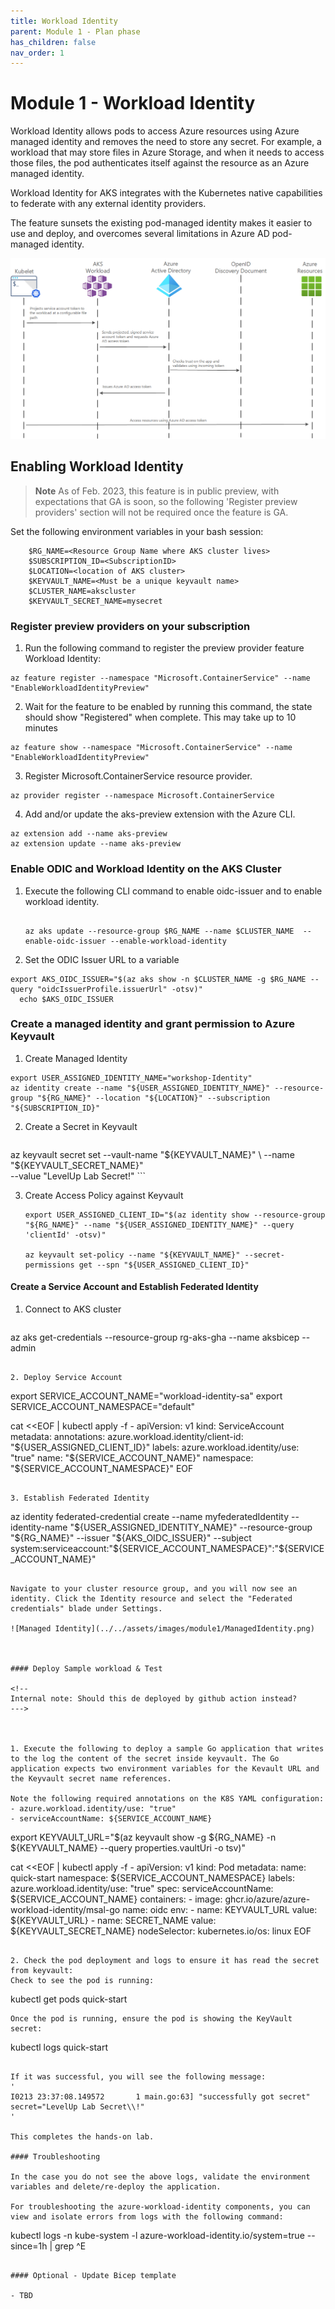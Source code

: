 ```yaml
---
title: Workload Identity
parent: Module 1 - Plan phase
has_children: false
nav_order: 1
---
```

# Module 1 - Workload Identity

Workload Identity allows pods to access Azure resources using Azure managed identity and removes the need to store any secret.  For example, a workload that may store files in Azure Storage, and when it needs to access those files, the pod authenticates itself against the resource as an Azure managed identity.

Workload Identity for AKS integrates with the Kubernetes native capabilities to federate with any external identity providers.

The feature sunsets the existing pod-managed identity makes it easier to use and deploy, and overcomes several limitations in Azure AD pod-managed identity.


![Flow](../../assets/images/module1/aks-workload-identity-model.png)

## Enabling Workload Identity

> **Note**
> As of Feb. 2023, this feature is in public preview, with expectations that GA is soon, so the following 'Register preview providers' section will not be required once the feature is GA.

Set the following environment variables in your bash session:

``` 
    $RG_NAME=<Resource Group Name where AKS cluster lives>
    $SUBSCRIPTION_ID=<SubscriptionID>
    $LOCATION=<location of AKS cluster>
    $KEYVAULT_NAME=<Must be a unique keyvault name>
    $CLUSTER_NAME=akscluster
    $KEYVAULT_SECRET_NAME=mysecret
```
    
### Register preview providers on your subscription


1. Run the following command to register the preview provider feature Workload Identity:

```
az feature register --namespace "Microsoft.ContainerService" --name "EnableWorkloadIdentityPreview"
```

2. Wait for the feature to be enabled by running this command, the state should show "Registered" when complete. This may take up to 10 minutes

```
az feature show --namespace "Microsoft.ContainerService" --name "EnableWorkloadIdentityPreview"
```

3. Register Microsoft.ContainerService resource provider.
   
```
az provider register --namespace Microsoft.ContainerService
```

4. Add and/or update the aks-preview extension with the Azure CLI.
``` 
az extension add --name aks-preview 
az extension update --name aks-preview
```

### Enable ODIC and Workload Identity on the AKS Cluster

<!-- Internal Ref note: Consider changing this to update in the Bicep template instead of running by CLI.
-->

1. Execute the following CLI command to enable oidc-issuer and to enable workload identity.

     ```dotnetcli
     
     az aks update --resource-group $RG_NAME --name $CLUSTER_NAME  --enable-oidc-issuer --enable-workload-identity

    ```

2. Set the ODIC Issuer URL to a variable
   
``` 
export AKS_OIDC_ISSUER="$(az aks show -n $CLUSTER_NAME -g $RG_NAME --query "oidcIssuerProfile.issuerUrl" -otsv)"
  echo $AKS_OIDC_ISSUER
``` 

### Create a managed identity and grant permission to Azure Keyvault

1. Create Managed Identity
   
```
export USER_ASSIGNED_IDENTITY_NAME="workshop-Identity"
az identity create --name "${USER_ASSIGNED_IDENTITY_NAME}" --resource-group "${RG_NAME}" --location "${LOCATION}" --subscription "${SUBSCRIPTION_ID}"
```

2. Create a Secret in Keyvault
    ```
az keyvault secret set --vault-name "${KEYVAULT_NAME}" \
       --name "${KEYVAULT_SECRET_NAME}" \
       --value "LevelUp Lab Secret\!"
    ```

3. Create Access Policy against Keyvault
   
    ```
    export USER_ASSIGNED_CLIENT_ID="$(az identity show --resource-group "${RG_NAME}" --name "${USER_ASSIGNED_IDENTITY_NAME}" --query 'clientId' -otsv)"
    
    az keyvault set-policy --name "${KEYVAULT_NAME}" --secret-permissions get --spn "${USER_ASSIGNED_CLIENT_ID}"
    ```


#### Create a Service Account and Establish Federated Identity

1. Connect to AKS cluster

   
   ```
az aks get-credentials --resource-group rg-aks-gha  --name aksbicep --admin
```

2. Deploy Service Account
 ```
export SERVICE_ACCOUNT_NAME="workload-identity-sa"
export SERVICE_ACCOUNT_NAMESPACE="default"

cat <<EOF | kubectl apply -f -
apiVersion: v1
kind: ServiceAccount
metadata:
  annotations:
    azure.workload.identity/client-id: "${USER_ASSIGNED_CLIENT_ID}"
  labels:
    azure.workload.identity/use: "true"
  name: "${SERVICE_ACCOUNT_NAME}"
  namespace: "${SERVICE_ACCOUNT_NAMESPACE}"
EOF
 ```

3. Establish Federated Identity

```
az identity federated-credential create --name myfederatedIdentity --identity-name "${USER_ASSIGNED_IDENTITY_NAME}" --resource-group "${RG_NAME}" --issuer "${AKS_OIDC_ISSUER}" --subject system:serviceaccount:"${SERVICE_ACCOUNT_NAMESPACE}":"${SERVICE_ACCOUNT_NAME}"
```

Navigate to your cluster resource group, and you will now see an identity. Click the Identity resource and select the "Federated credentials" blade under Settings.

![Managed Identity](../../assets/images/module1/ManagedIdentity.png)



#### Deploy Sample workload & Test

<!--
Internal note: Should this de deployed by github action instead?
--->



1. Execute the following to deploy a sample Go application that writes to the log the content of the secret inside keyvault. The Go application expects two environment variables for the Kevault URL and the Keyvault secret name references.

Note the following required annotations on the K8S YAML configuration:
- azure.workload.identity/use: "true"
- serviceAccountName: ${SERVICE_ACCOUNT_NAME}

```
export KEYVAULT_URL="$(az keyvault show -g ${RG_NAME} -n ${KEYVAULT_NAME} --query properties.vaultUri -o tsv)"

cat <<EOF | kubectl apply -f -
apiVersion: v1
kind: Pod
metadata:
  name: quick-start
  namespace: ${SERVICE_ACCOUNT_NAMESPACE}
  labels:
    azure.workload.identity/use: "true"
spec:
  serviceAccountName: ${SERVICE_ACCOUNT_NAME}
  containers:
    - image: ghcr.io/azure/azure-workload-identity/msal-go
      name: oidc
      env:
      - name: KEYVAULT_URL
        value: ${KEYVAULT_URL}
      - name: SECRET_NAME
        value: ${KEYVAULT_SECRET_NAME}
  nodeSelector:
    kubernetes.io/os: linux
EOF

```

2. Check the pod deployment and logs to ensure it has read the secret from keyvault:
Check to see the pod is running:
```
kubectl get pods quick-start
```
Once the pod is running, ensure the pod is showing the KeyVault secret:
```
kubectl logs quick-start
```

If it was successful, you will see the following message:
'
I0213 23:37:08.149572       1 main.go:63] "successfully got secret" secret="LevelUp Lab Secret\\!"
'

This completes the hands-on lab.

#### Troubleshooting

In the case you do not see the above logs, validate the environment variables and delete/re-deploy the application.

For troubleshooting the azure-workload-identity components, you can view and isolate errors from logs with the following command:

```
kubectl logs -n kube-system -l azure-workload-identity.io/system=true  --since=1h | grep ^E
```

#### Optional - Update Bicep template

- TBD
